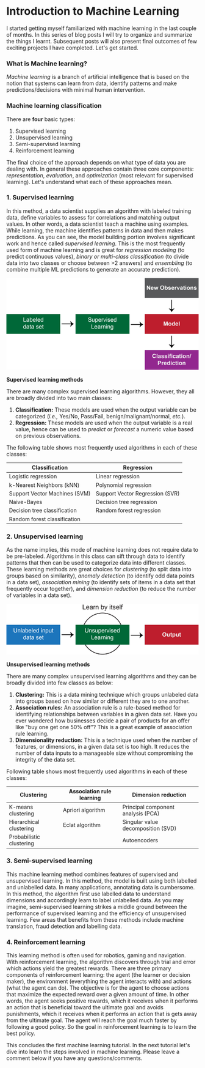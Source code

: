# Introduction to Machine Learning


<!--more-->

I started getting myself familiarized with machine learning in the last couple of months. In this series of blog posts 
I will try to organize and summarize the things I learnt. Subsequent posts will also present final outcomes of few 
exciting projects I have completed. Let's get started.

### What is Machine learning?

*Machine learning* is a branch of artificial intelligence that is based on the notion that systems can learn from data, 
identify patterns and make predictions/decisions with minimal human intervention.

### Machine learning classification

There are **four** basic types:

1. Supervised learning
2. Unsupervised learning
3. Semi-supervised learning
4. Reinforcement learning

The final choice of the approach depends on what type of data you are dealing with. In general these approaches contain 
three core components: *representation*, *evaluation*, and *optimization* (most relevant for supervised learning). 
Let's understand what each of these approaches mean.

### 1. Supervised learning

In this method, a data scientist supplies an algorithm with labeled training data, define variables to assess for 
correlations and matching output values. In other words, a data scientist teach a machine using examples. While 
learning, the machine identifies patterns in data and then makes predictions. As you can see, the model building portion 
involves significant work and hence called *supervised learning*. This is the most frequently used form of machine 
learning and is great for *regression modeling* (to predict continuous values), *binary or multi-class classification* 
(to divide data into two classes or choose between >2 answers) and *ensembling* (to combine multiple ML predictions to 
generate an accurate prediction).

![image](supervised_learning.png "Supervised Learning")

**Supervised learning methods**

There are many complex supervised learning algorithms. However, they all are broadly divided into two main classes:

1. **Classification:** These models are used when the output variable can be categorized (*i.e.,* Yes/No, Pass/Fail, benign/malignant/normal, *etc.*).
2. **Regression:** These models are used when the output variable is a real value, hence can be used to *predict* or *forecast* a numeric value based on previous observations.

The following table shows most frequently used algorithms in each of these classes:

| Classification                 | Regression                       |
| ------------------------------ | -------------------------------- |
| Logistic regression            | Linear regression                |
| k-Nearest Neighbors (kNN)      | Polynomial regression            |
| Support Vector Machines (SVM)  | Support Vector Regression (SVR)  |
| Naive-Bayes                    | Decision tree regression         |
| Decision tree classification   | Random forest regression         |
| Random forest classification   |                                  |

### 2. Unsupervised learning

As the name implies, this mode of machine learning does not require data to be pre-labeled. Algorithms in this class 
can sift through data to identify patterns that then can be used to categorize data into different classes. These 
learning methods are great choices for *clustering* (to split data into groups based on similarity), 
*anomaly detection* (to identify odd data points in a data set), *association mining* (to identify sets of items in a 
data set that frequently occur together), and *dimension reduction* (to reduce the number of variables in a data set).

![image](unsupervised_learning.png "Unsupervised Learning")

**Unsupervised learning methods**

There are many complex unsupervised learning algorithms and they can be broadly divided into few classes as below:

1. **Clustering:** This is a data mining technique which groups unlabeled data into groups based on how similar or 
different they are to one another.
2. **Association rules:** An association rule is a rule-based method for identifying relationships between variables in 
a given data set. Have you ever wondered how businesses decide a pair of products for an offer like "buy one get one 
50% off"? This is a great example of association rule learning.
3. **Dimensionality reduction:** This is a technique used when the number of features, or dimensions, in a given data 
set is too high. It reduces the number of data inputs to a manageable size without compromising the integrity of the 
data set.

Following table shows most frequently used algorithms in each of these classes:

| Clustering               | Association rule learning | Dimension reduction                |
| ------------------------ | ------------------------- | ---------------------------------- |
| K-means clustering       | Apriori algorithm         | Principal component analysis (PCA) |
| Hierarchical clustering  | Eclat algorithm           | Singular value decomposition (SVD) |
| Probabilistic clustering |                           | Autoencoders                       |

### 3. Semi-supervised learning

This machine learning method combines features of supervised and unsupervised learning. In this method, the model is 
built using both labelled and unlabelled data. In many applications, annotating data is cumbersome. In this method, the 
algorithm first use labelled data to understand dimensions and accordingly learn to label unlabelled data. As you may 
imagine, semi-supervised learning strikes a middle ground between the performance of supervised learning and the 
efficiency of unsupervised learning. Few areas that benefits from these methods include machine translation, fraud 
detection and labelling data.

### 4. Reinforcement learning

This learning method is often used for robotics, gaming and navigation. With reinforcement learning, the algorithm 
discovers through trial and error which actions yield the greatest rewards. There are three primary components of 
reinforcement learning: the agent (the learner or decision maker), the environment (everything the agent interacts 
with) and actions (what the agent can do). The objective is for the agent to choose actions that maximize the expected 
reward over a given amount of time. In other words, the agent seeks positive rewards, which it receives when it 
performs an action that is beneficial toward the ultimate goal and avoids punishments, which it receives when it 
performs an action that is gets away from the ultimate goal. The agent will reach the goal much faster by following a 
good policy. So the goal in reinforcement learning is to learn the best policy.

This concludes the first machine learning tutorial. In the next tutorial let's dive into learn the steps involved in 
machine learning. Please leave a comment below if you have any questions/comments.
